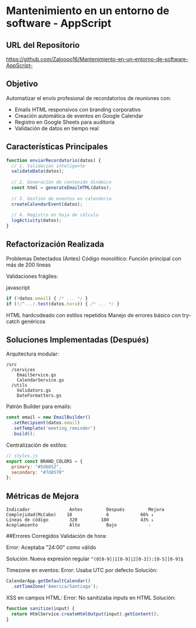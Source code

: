 # Mantenimiento en un entorno de software - AppScript

## URL del Repositorio
https://github.com/Zaloooo16/Mantenimiento-en-un-entorno-de-software-AppScript-

## Objetivo
Automatizar el envío profesional de recordatorios de reuniones con:
- Emails HTML responsivos con branding corporativo
- Creación automática de eventos en Google Calendar
- Registro en Google Sheets para auditoría
- Validación de datos en tiempo real

## Características Principales
```javascript
function enviarRecordatorio(datos) {
  // 1. Validación inteligente
  validateData(datos); 
  
  // 2. Generación de contenido dinámico
  const html = generateEmailHTML(datos);
  
  // 3. Gestión de eventos en calendario
  createCalendarEvent(datos); 
  
  // 4. Registro en hoja de cálculo
  logActivity(datos);
}
```
## Refactorización Realizada
Problemas Detectados (Antes)
Código monolítico: Función principal con más de 200 líneas

Validaciones frágiles:

javascript
```javascript
if (!datos.email) { /* ... */ }
if (!/^.../.test(datos.hora)) { /* ... */ }
```
HTML hardcodeado con estilos repetidos
Manejo de errores básico con try-catch genéricos

## Soluciones Implementadas (Después)
Arquitectura modular:
```
/src
  /services
    EmailService.gs
    CalendarService.gs
  /utils
    Validators.gs
    DateFormatters.gs
```
Patrón Builder para emails:
```javascript
const email = new EmailBuilder()
  .setRecipient(datos.email)
  .setTemplate('meeting_reminder')
  .build();
```
Centralización de estilos:

```javascript
// styles.js
export const BRAND_COLORS = {
  primary: "#5d6852",
  secondary: "#7d8570" 
};
```
## Métricas de Mejora
```
Indicador	            Antes	      Después	      Mejora
Complejidad(McCabe)	   18	          6	           66% ↓
Líneas de código	    320	        180	           43% ↓
Acoplamiento	        Alto	      Bajo	          -
```
##Errores Corregidos
Validación de hora:

Error: Aceptaba "24:00" como válido

Solución: Nueva expresión regular ``` ^(0[0-9]|1[0-9]|2[0-3]):[0-5][0-9]$ ```

Timezone en eventos:
Error: Usaba UTC por defecto
Solución:

```javascript
CalendarApp.getDefaultCalendar()
  .setTimeZone('America/Santiago');
```
XSS en campos HTML:
Error: No sanitizaba inputs en HTML
Solución:

```javascript
function sanitize(input) {
  return HtmlService.createHtmlOutput(input).getContent();
}
```
